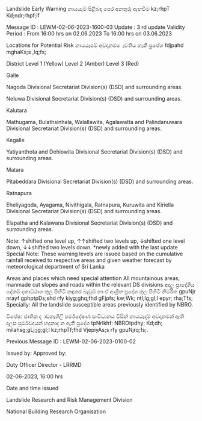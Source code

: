 Landslide Early Warning නායයෑම් පිළිබඳ පෙර අනතුරු ඇඟවීම kz;rhpT Kd;ndr;rhpf;if

Message ID : LEWM-02-06-2023-1600-03 Update : 3 rd update Validity Period : From 16:00 hrs on 02.06.2023 To 16:00 hrs on 03.06.2023

Locations for Potential Risk නායයෑපම් අවදානම ෙැවතිය හැකි ප්‍රපේශ fdjpahd mghaKs;s ,lq;fs;

District Level 1 (Yellow) Level 2 (Amber) Level 3 (Red)

Galle

Nagoda Divisional Secretariat Division(s) (DSD) and surrounding areas.

Neluwa Divisional Secretariat Division(s) (DSD) and surrounding areas.

Kalutara

Mathugama, Bulathsinhala, Walallawita, Agalawatta and Palindanuwara Divisional Secretariat Division(s) (DSD) and surrounding areas.

Kegalle

Yatiyanthota and Dehiowita Divisional Secretariat Division(s) (DSD) and surrounding areas.

Matara

Pitabeddara Divisional Secretariat Division(s) (DSD) and surrounding areas.

Ratnapura

Eheliyagoda, Ayagama, Nivithigala, Ratnapura, Kuruwita and Kiriella Divisional Secretariat Division(s) (DSD) and surrounding areas.

Elapatha and Kalawana Divisional Secretariat Division(s) (DSD) and surrounding areas.

Note: ↑shifted one level up, ↑↑shifted two levels up, ↓shifted one level down, ↓↓shifted two levels down. *newly added with the last update Special Note: These warning levels are issued based on the cumulative rainfall received to respective areas and given weather forecast by meteorological department of Sri Lanka

Areas and places which need special attention All mountainous areas, manmade cut slopes and roads within the relevant DS divisions අදාල ප්‍රාදේශීය දේකම් දකාට්ඨාශ තුල පිහිටි කඳුකර බෑවුම් හා ඒ ආශ්‍රිත ප්‍රදේශ තුල පිහිටි නිර්මිත gpuNjr nrayf gphptpDs;shd rfy kiyg;ghq;fhd gFjpfs; kw;Wk; ntl;lg;gl;l epyr; rha;Tfs; Specially: All the landslide susceptible areas previously identified by NBRO.

විපේෂ: ජාතික ද ාඩනැගිලි පර්මදේෂණ සංවිධානය විසින් නායයෑදම් අවදානමක් ඇති දලස පුර්මවදයන් හදුනාද න ඇති ප්‍රදේශ tpNrlkhf: NBROtpdhy; Kd;dh; milahsg;gLj;jg;gl;l kz;rhpTf;fhd VjepiyAs;s rfy gpuNjrq;fs;.

Previous Message ID : LEWM-02-06-2023-0100-02

Issued by: Approved by:

Duty Officer Director - LRRMD

02-06-2023, 16:00 hrs

Date and time issued

Landslide Research and Risk Management Division

National Building Research Organisation